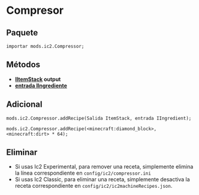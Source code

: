 # Compresor

## Paquete

`importar mods.ic2.Compressor;`

## Métodos

- **[IItemStack](/Vanilla/Items/IItemStack/) output**
- **[entrada IIngrediente](/Vanilla/Variable_Types/IIngredient/)**

## Adicional

```zenscript
mods.ic2.Compressor.addRecipe(Salida ItemStack, entrada IIngredient);

mods.ic2.Compressor.addRecipe(<minecraft:diamond_block>, <minecraft:dirt> * 64);
```

## Eliminar

- Si usas Ic2 Experimental, para remover una receta, simplemente elimina la línea correspondiente en `config/ic2/compressor.ini`
- Si usas Ic2 Classic, para eliminar una receta, simplemente desactiva la receta correspondiente en `config/ic2/ic2machineRecipes.json`.